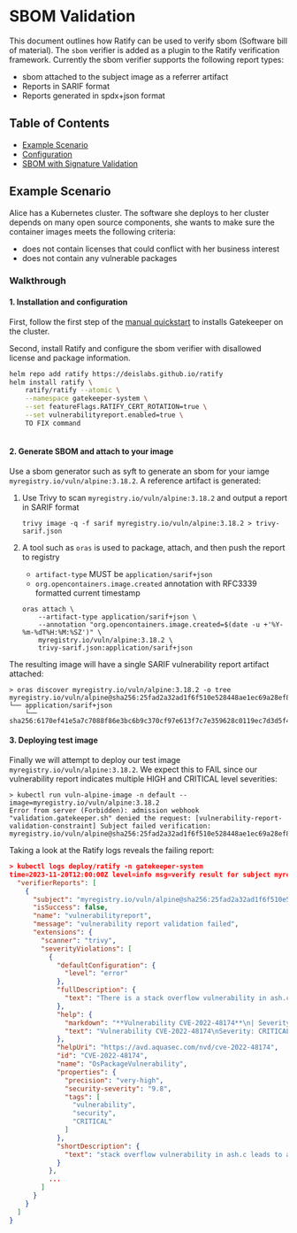 # SBOM Validation

This document outlines how Ratify can be used to verify sbom (Software bill of material). The `sbom` verifier is added as a plugin to the Ratify verification framework. Currently the sbom verifier supports the following report types:

- sbom attached to the subject image as a referrer artifact
- Reports in SARIF format
- Reports generated in spdx+json format

## Table of Contents

* [Example Scenario](#example-scenario)
* [Configuration](#configuration)
* [SBOM with Signature Validation](#sbom-with-signature-validation)

## Example Scenario 

Alice has a Kubernetes cluster. The software she deploys to her cluster depends on many open source components, she wants to make sure the container images meets the following criteria:
- does not contain licenses that could conflict with her business interest
- does not contain any vulnerable packages

### Walkthrough

#### 1. Installation and configuration
First, follow the first step of the [manual quickstart](../../quickstarts/quickstart-manual.md) to installs Gatekeeper on the cluster. 

Second, install Ratify and configure the sbom verifier with disallowed license and package information.

```bash
helm repo add ratify https://deislabs.github.io/ratify
helm install ratify \
    ratify/ratify --atomic \
    --namespace gatekeeper-system \
    --set featureFlags.RATIFY_CERT_ROTATION=true \
    --set vulnerabilityreport.enabled=true \
    TO FIX command
    
```
#### 2. Generate SBOM and attach to your image

Use a sbom generator such as syft to generate an sbom for your iamge  `myregistry.io/vuln/alpine:3.18.2`. A reference artifact is generated:
1. Use Trivy to scan `myregistry.io/vuln/alpine:3.18.2` and output a report in SARIF format
    ```shell
    trivy image -q -f sarif myregistry.io/vuln/alpine:3.18.2 > trivy-sarif.json
    ```
    
2. A tool such as `oras` is used to package, attach, and then push the report to registry
    - `artifact-type` MUST be `application/sarif+json`
    - `org.opencontainers.image.created` annotation with RFC3339 formatted current timestamp
    ```shell
    oras attach \
        --artifact-type application/sarif+json \
        --annotation "org.opencontainers.image.created=$(date -u +'%Y-%m-%dT%H:%M:%SZ')" \
        myregistry.io/vuln/alpine:3.18.2 \
        trivy-sarif.json:application/sarif+json
    ```

The resulting image will have a single SARIF vulnerability report artifact attached:

```shell
> oras discover myregistry.io/vuln/alpine:3.18.2 -o tree
myregistry.io/vuln/alpine@sha256:25fad2a32ad1f6f510e528448ae1ec69a28ef81916a004d3629874104f8a7f70
└── application/sarif+json
    └── sha256:6170ef41e5a7c7088f86e3bc6b9c370cf97e613f7c7e359628c0119ec7d3d5f4
```
#### 3. Deploying test image
Finally we will attempt to deploy our test image `myregistry.io/vuln/alpine:3.18.2`. We expect this to FAIL since our vulnerability report indicates multiple HIGH and CRITICAL level severities:

```shell
> kubectl run vuln-alpine-image -n default --image=myregistry.io/vuln/alpine:3.18.2
Error from server (Forbidden): admission webhook "validation.gatekeeper.sh" denied the request: [vulnerability-report-validation-constraint] Subject failed verification: myregistry.io/vuln/alpine@sha256:25fad2a32ad1f6f510e528448ae1ec69a28ef81916a004d3629874104f8a7f70
```

Taking a look at the Ratify logs reveals the failing report:

```json
> kubectl logs deploy/ratify -n gatekeeper-system
time=2023-11-20T12:00:00Z level=info msg=verify result for subject myregistry.io/vuln/alpine@sha256:25fad2a32ad1f6f510e528448ae1ec69a28ef81916a004d3629874104f8a7f70: {
  "verifierReports": [
    {
      "subject": "myregistry.io/vuln/alpine@sha256:25fad2a32ad1f6f510e528448ae1ec69a28ef81916a004d3629874104f8a7f70",
      "isSuccess": false,
      "name": "vulnerabilityreport",
      "message": "vulnerability report validation failed",
      "extensions": {
        "scanner": "trivy",
        "severityViolations": [
          {
            "defaultConfiguration": {
              "level": "error"
            },
            "fullDescription": {
              "text": "There is a stack overflow vulnerability in ash.c:6030 in busybox before 1.35. In the environment of Internet of Vehicles, this vulnerability can be executed from command to arbitrary code execution."
            },
            "help": {
              "markdown": "**Vulnerability CVE-2022-48174**\n| Severity | Package | Fixed Version | Link |\n| --- | --- | --- | --- |\n|CRITICAL|ssl_client|1.36.1-r1|[CVE-2022-48174](https://avd.aquasec.com/nvd/cve-2022-48174)|\n\nThere is a stack overflow vulnerability in ash.c:6030 in busybox before 1.35. In the environment of Internet of Vehicles, this vulnerability can be executed from command to arbitrary code execution.",
              "text": "Vulnerability CVE-2022-48174\nSeverity: CRITICAL\nPackage: ssl_client\nFixed Version: 1.36.1-r1\nLink: [CVE-2022-48174](https://avd.aquasec.com/nvd/cve-2022-48174)\nThere is a stack overflow vulnerability in ash.c:6030 in busybox before 1.35. In the environment of Internet of Vehicles, this vulnerability can be executed from command to arbitrary code execution."
            },
            "helpUri": "https://avd.aquasec.com/nvd/cve-2022-48174",
            "id": "CVE-2022-48174",
            "name": "OsPackageVulnerability",
            "properties": {
              "precision": "very-high",
              "security-severity": "9.8",
              "tags": [
                "vulnerability",
                "security",
                "CRITICAL"
              ]
            },
            "shortDescription": {
              "text": "stack overflow vulnerability in ash.c leads to arbitrary code execution"
            }
          },
          ...
        ]
      }
    }
  ]
}

```
 